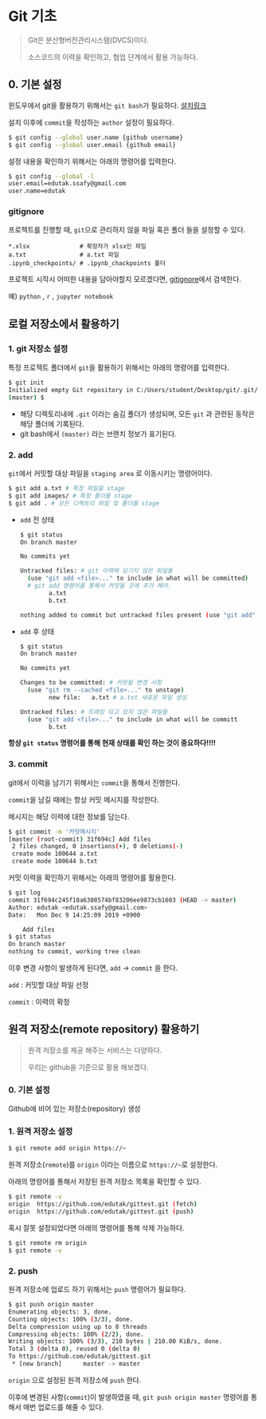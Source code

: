 # Git 기초

> Git은 분산형버전관리시스템(DVCS)이다.
>
> 소스코드의 이력을 확인하고, 협업 단계에서 활용 가능하다.

## 0. 기본 설정

윈도우에서 git을 활용하기 위해서는 `git bash`가 필요하다. [설치링크](https://gitforwindows.org/)

설치 이후에 `commit`을 작성하는 `author` 설정이 필요하다.

```bash
$ git config --global user.name {github username}
$ git config --global user.email {github email}
```

설정 내용을 확인하기 위해서는 아래의 명령어를 입력한다.

```bash
$ git config --global -l
user.email=edutak.ssafy@gmail.com
user.name=edutak
```

### gitignore

프로젝트를 진행할 때, `git`으로 관리하지 않을 파일 혹은 폴더 들을 설정할 수 있다.

```
*.xlsx              # 확장자가 xlsx인 파일
a.txt               # a.txt 파일
.ipynb_checkpoints/ # .ipynb_chackpoints 폴더

```

프로젝트 시작시 어떠한 내용을 담아야할지 모르겠다면, [gitignore](https://gitignore.io)에서 검색한다.

예) `python` , `r` , `jupyter notebook`

## 로컬 저장소에서 활용하기

### 1. git 저장소 설정

특정 프로젝트 폴더에서 `git`을 활용하기 위해서는 아래의 명령어를 입력한다.

```bash
$ git init
Initialized empty Git repository in C:/Users/student/Desktop/git/.git/
(master) $
```

* 해당 디렉토리내에 `.git` 이라는 숨김 폴더가 생성되며, 모든 `git` 과 관련된 동작은 해당 폴더에 기록된다.
* git bash에서 `(master)` 라는 브랜치 정보가 표기된다.

### 2. add

`git`에서 커밋할 대상 파일을 `staging area` 로 이동시키는 명령어이다.

```bash
$ git add a.txt # 특정 파일을 stage
$ git add images/ # 특정 폴더를 stage
$ git add . # 모든 디렉토리 파일 및 폴더를 stage
```

* `add` 전 상태

  ```bash
  $ git status
  On branch master
  
  No commits yet
  
  Untracked files: # git 이력에 담기지 않은 파일들
    (use "git add <file>..." to include in what will be committed)
    # git add 명령어를 통해서 커밋될 곳에 추가 해라.
          a.txt
          b.txt
  
  nothing added to commit but untracked files present (use "git add" to track)
  
  ```

  

* `add` 후 상태

  ```bash
  $ git status
  On branch master
  
  No commits yet
  
  Changes to be committed: # 커밋될 변경 사항
    (use "git rm --cached <file>..." to unstage)
          new file:   a.txt # a.txt 새로운 파일 생성
  
  Untracked files: # 트래킹 되고 있지 않은 파일들
    (use "git add <file>..." to include in what will be committ
          b.txt
  
  ```

**항상 `git status` 명령어를 통해 현재 상태를 확인 하는 것이 중요하다!!!!**

### 3. commit

git에서 이력을 남기기 위해서는  `commit`을 통해서 진행한다.

`commit`을 남길 때에는 항상 커밋 메시지를 작성한다.

메시지는 해당 이력에 대한 정보를 담는다. 

```bash
$ git commit -m '커밋메시지'
[master (root-commit) 31f694c] Add files
 2 files changed, 0 insertions(+), 0 deletions(-)
 create mode 100644 a.txt
 create mode 100644 b.txt
```

커밋 이력을 확인하기 위해서는 아래의 명령어를 활용한다.

```bash
$ git log
commit 31f694c245f18a6388574bf83206ee9873cb1603 (HEAD -> master)
Author: edutak <edutak.ssafy@gmail.com>
Date:   Mon Dec 9 14:25:09 2019 +0900

    Add files
$ git status
On branch master
nothing to commit, working tree clean
```

이후 변경 사항이 발생하게 된다면, `add` -> `commit` 을 한다.

`add` : 커밋할 대상 파일 선정

`commit` : 이력의 확정

## 원격 저장소(remote repository) 활용하기

> 원격 저장소를 제공 해주는 서비스는 다양하다. 
>
> 우리는 github을 기준으로 활용 해보겠다.

### 0. 기본 설정

Github에 비어 있는 저장소(repository) 생성

### 1. 원격 저장소 설정

```bash
$ git remote add origin https://~
```

원격 저장소(`remote`)를 `origin` 이라는 이름으로 `https://~`로 설정한다.

아래의 명령어를 통해서 저장된 원격 저장소 목록을 확인할 수 있다.

```bash
$ git remote -v
origin  https://github.com/edutak/gittest.git (fetch)
origin  https://github.com/edutak/gittest.git (push)
```

혹시 잘못 설정되었다면 아래의 명령어를 통해 삭제 가능하다.

```bash
$ git remote rm origin
$ git remote -v
```

### 2. push

원격 저장소에 업로드 하기 위해서는 `push` 명령어가 필요하다.

```bash
$ git push origin master
Enumerating objects: 3, done.
Counting objects: 100% (3/3), done.
Delta compression using up to 8 threads
Compressing objects: 100% (2/2), done.
Writing objects: 100% (3/3), 210 bytes | 210.00 KiB/s, done.
Total 3 (delta 0), reused 0 (delta 0)
To https://github.com/edutak/gittest.git
 * [new branch]      master -> master
```

`origin` 으로 설정된 원격 저장소에 `push` 한다.

이후에 변경된 사항(`commit`)이 발생하였을 때, `git push origin master` 명령어를 통해서 매번 업로드를 해줄 수 있다.

